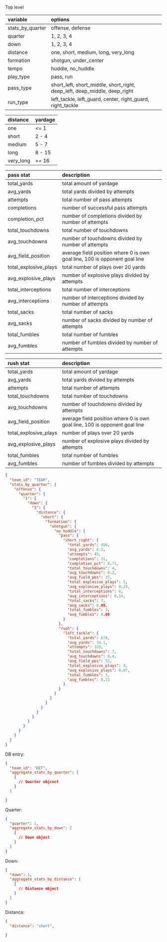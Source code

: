 Top level

| variable         | options                                                                   |
|:-----------------|:--------------------------------------------------------------------------|
| stats_by_quarter | offense, defense                                                          |
| quarter          | 1, 2, 3, 4                                                                |
| down             | 1, 2, 3, 4                                                                |
| distance         | one, short, medium, long, very_long                                       |
| formation        | shotgun, under_center                                                     |
| tempo            | huddle, no_huddle                                                         |
| play_type        | pass, run                                                                 |
| pass_type        | short_left, short_middle, short_right, deep_left, deep_middle, deep_right |
| run_type         | left_tackle, left_guard, center, right_guard, right_tackle                |

| distance  | yardage |
|:----------|:--------|
| one       | <= 1    |
| short     | 2 - 4   |
| medium    | 5 - 7   |
| long      | 8 - 15  |
| very_long | >= 16   |

| pass stat             | description                                                                |
|:----------------------|:---------------------------------------------------------------------------|
| total_yards           | total amount of yardage                                                    |
| avg_yards             | total yards divided by attempts                                            |
| attempts              | total number of pass attempts                                              |
| completions           | number of successful pass attempts                                         |
| completion_pct        | number of completions divided by number of attempts                        |
| total_touchdowns      | total number of touchdowns                                                 |
| avg_touchdowns        | number of touchdowns divided by number of attempts                         |
| avg_field_position    | average field position where 0 is own goal line, 100 is opponent goal line |
| total_explosive_plays | total number of plays over 20 yards                                        | 
| avg_explosive_plays   | number of explosive plays divided by attempts                              |
| total_interceptions   | total number of interceptions                                              |
| avg_interceptions     | number of interceptions divided by number of attempts                      |
| total_sacks           | total number of sacks                                                      |
| avg_sacks             | number of sacks divided by number of attempts                              |
| total_fumbles         | total number of fumbles                                                    |
| avg_fumbles           | number of fumbles divided by number of attempts                            |

| rush stat             | description                                                                |
|:----------------------|:---------------------------------------------------------------------------|
| total_yards           | total amount of yardage                                                    |
| avg_yards             | total yards divided by attempts                                            |
| attempts              | total number of attempts                                                   |
| total_touchdowns      | total number of touchdowns                                                 |
| avg_touchdowns        | number of touchdowns divided by attempts                                   |
| avg_field_position    | average field position where 0 is own goal line, 100 is opponent goal line |
| total_explosive_plays | number of plays over 20 yards                                              |
| avg_explosive_plays   | number of explosive plays divided by attempts                              |
| total_fumbles         | total number of fumbles                                                    |
| avg_fumbles           | number of fumbles divided by attempts                                      |

```json
{
  "team_id": "TEAM",
  "stats_by_quarter": {
    "offense": {
      "quarter": {
        "1": {
          "down": {
            "1": {
              "distance": {
                "short": {
                  "formation": {
                    "shotgun": {
                      "no_huddle": {
                        "pass": {
                          "short_right": {
                            "total_yards": 456,
                            "avg_yards": 4.3,
                            "attempts": 45,
                            "completions": 31,
                            "completion_pct": 0.71,
                            "total_touchdowns": 4,
                            "avg_touchdowns": 0.2,
                            "avg_field_pos": 37,
                            "total_explosive_plays": 5,
                            "avg_explosive_plays": 0.29,
                            "total_interceptions": 6,
                            "avg_interceptions": 0.14,
                            "total_sacks": 7,
                            "avg_sacks": 0.09,
                            "total_fumbles": 3,
                            "avg_fumbles": 0.09
                          }
                        },
                        "rush": {
                          "left_tackle": {
                            "total_yards": 678,
                            "avg_yards": 34.1,
                            "attempts": 329,
                            "total_touchdowns": 7,
                            "avg_touchdowns": 0.4,
                            "avg_field_pos": 52,
                            "total_explosive_plays": 4,
                            "avg_explosive_plays": 0.87,
                            "total_fumbles": 3,
                            "avg_fumbles": 0.31
                          }
                        }
                      }
                    }
                  }
                }
              }
            }
          }
        }
      }
    }
  }
}
```



DB entry:
```json
{
  "team_id": "DET",
  "aggregate_stats_by_quarter": [
    {
      // Quarter objcect
    }
  ]

}
```

Quarter:
```json
{
  "quarter": 1,
  "aggregate_stats_by_down": [
    {
      // Down object
    }
  ]
}
```

Down:
```json
{
  "down": 1,
  "aggregate_stats_by_distance": [
    {
      // Distance object
    }
  ]
}
```

Distance:
```json
{
  "distance": "short",
  
}
```

